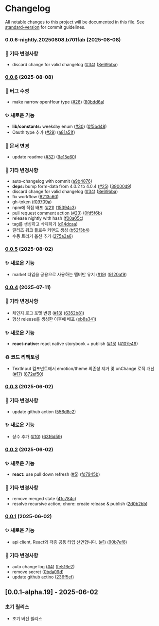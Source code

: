 # Changelog

All notable changes to this project will be documented in this file. See [standard-version](https://github.com/conventional-changelog/standard-version) for commit guidelines.

### 0.0.6-nightly.20250808.b701fab (2025-08-08)


### 🔨 기타 변경사항

* discard change for valid changelog ([#34](https://github.com/ummgoban/shared/issues/34)) ([8e69bba](https://github.com/ummgoban/shared/commit/8e69bba9bfdcdde20c1c2033f03005b56ab29bec))

### [0.0.6](https://github.com/ummgoban/shared/compare/v0.0.5...v0.0.6) (2025-08-08)


### 🐛 버그 수정

* make narrow openHour type ([#26](https://github.com/ummgoban/shared/issues/26)) ([80bdd6a](https://github.com/ummgoban/shared/commit/80bdd6a88b35118db8ebf0879b45d37a44f4148c))


### ✨ 새로운 기능

* **lib/constants:** weekday enum ([#30](https://github.com/ummgoban/shared/issues/30)) ([0f5bd48](https://github.com/ummgoban/shared/commit/0f5bd48a3d5262e3272a20fa3bdf618b80a2263f))
* Oauth type 추가 ([#29](https://github.com/ummgoban/shared/issues/29)) ([a81a51f](https://github.com/ummgoban/shared/commit/a81a51ff4f4bd6dfd2ff829fe9da7de2b63cf771))


### 📝 문서 변경

* update readme ([#32](https://github.com/ummgoban/shared/issues/32)) ([9e15e60](https://github.com/ummgoban/shared/commit/9e15e60faf4428acd75421cd129f7b9b6167a22a))


### 🔨 기타 변경사항

* auto-changelog with commit ([a9b4876](https://github.com/ummgoban/shared/commit/a9b4876521a4a211860a0a9bfb9c7bcfdf377a3b))
* **deps:** bump form-data from 4.0.2 to 4.0.4 ([#25](https://github.com/ummgoban/shared/issues/25)) ([39000d9](https://github.com/ummgoban/shared/commit/39000d9ca86295e1c550d944d73f8bee7ebc9d07))
* discard change for valid changelog ([#34](https://github.com/ummgoban/shared/issues/34)) ([8e69bba](https://github.com/ummgoban/shared/commit/8e69bba9bfdcdde20c1c2033f03005b56ab29bec))
* fix workflow ([8213c60](https://github.com/ummgoban/shared/commit/8213c6054ebfc557fe5df72a2801d116fcfc8e97))
* gh-token ([f09709a](https://github.com/ummgoban/shared/commit/f09709ade0e59979ebabd7c7fe0e144b9f5ad528))
* npm에 직접 배포 ([#21](https://github.com/ummgoban/shared/issues/21)) ([15394c3](https://github.com/ummgoban/shared/commit/15394c33af3795ba1519bb7795421c252665ea73))
* pull request comment action ([#23](https://github.com/ummgoban/shared/issues/23)) ([0fd5f6b](https://github.com/ummgoban/shared/commit/0fd5f6b0b2dab46c2cf95fa649a82cec1dc05e21))
* release nightly with hash ([f00a05c](https://github.com/ummgoban/shared/commit/f00a05c595fefb5307717462a937bfcef3da3b09))
* tag를 생성하고 삭제하기 ([d14dcaa](https://github.com/ummgoban/shared/commit/d14dcaa7490f64cd71fa45eb0fa515a7511ad32f))
* 릴리즈 워크 플로우 커멘드 생성 ([b52f3b4](https://github.com/ummgoban/shared/commit/b52f3b4b2873cbaf9791835dbe631ab61005c7b1))
* 수동 트리거 옵션 추가 ([275a3a6](https://github.com/ummgoban/shared/commit/275a3a60a68825502dcf6c909386f50c5a102795))

### [0.0.5](https://github.com/ummgoban/shared/compare/v0.0.4...v0.0.5) (2025-08-02)


### ✨ 새로운 기능

* market 타입을 공용으로 사용하는 멤버만 유지 ([#19](https://github.com/ummgoban/shared/issues/19)) ([9120af9](https://github.com/ummgoban/shared/commit/9120af956d474f7adf4cedf33566cffe0d97d57f))

### [0.0.4](https://github.com/ummgoban/shared/compare/v0.0.3...v0.0.4) (2025-07-11)


### 🔨 기타 변경사항

* 체인지 로그 포멧 변경 ([#13](https://github.com/ummgoban/shared/issues/13)) ([6352b81](https://github.com/ummgoban/shared/commit/6352b8139623f6c63c8218f29419b2d443984cf4))
* 항상 release를 생성한 이후에 배포 ([eb8a341](https://github.com/ummgoban/shared/commit/eb8a341f3e34e30f2755aff6236f3174bd9e1b3a))


### ✨ 새로운 기능

* **react-native:** react native storybook + publish ([#15](https://github.com/ummgoban/shared/issues/15)) ([4107e49](https://github.com/ummgoban/shared/commit/4107e496edbeee5937c6f9340ebc83b253e38a95))


### ♻️ 코드 리팩토링

* TextInput 컴포넌트에서 emotion/theme 의존성 제거 및 onChange 로직 개선 ([#17](https://github.com/ummgoban/shared/issues/17)) ([872ef50](https://github.com/ummgoban/shared/commit/872ef504f2304c0a790fdb302fe5cda0f61f7fbc))

### [0.0.3](https://github.com/ummgoban/shared/compare/v0.0.2...v0.0.3) (2025-06-02)


### 🔨 기타 변경사항

* update github action ([556d8c2](https://github.com/ummgoban/shared/commit/556d8c2569e4d223764bbcf871c039754c4465bb))


### ✨ 새로운 기능

* 상수 추가 ([#10](https://github.com/ummgoban/shared/issues/10)) ([63f6d59](https://github.com/ummgoban/shared/commit/63f6d5911c2c57cc11735daf2483adb4c8981c21))

### [0.0.2](https://github.com/ummgoban/shared/compare/v0.0.1...v0.0.2) (2025-06-02)


### ✨ 새로운 기능

* **react:** use pull down refresh ([#5](https://github.com/ummgoban/shared/issues/5)) ([fd7945b](https://github.com/ummgoban/shared/commit/fd7945b2329f53ef3528c11dd1cb6a549c0f3b11))


### 🔨 기타 변경사항

* remove merged state ([41c784c](https://github.com/ummgoban/shared/commit/41c784cfe06582b1aec24319a1826e6a76bb6efc))
* resolve recursive action; chore: create release & publish ([2d0b2bb](https://github.com/ummgoban/shared/commit/2d0b2bb0f04da61c8aedc2859d8d4d5202b58a56))

### [0.0.1](https://github.com/ummgoban/shared/compare/v0.0.1-alpha.9...v0.0.1) (2025-06-02)


### ✨ 새로운 기능

* api client, React와 각종 공통 타입 선언합니다. ([#1](https://github.com/ummgoban/shared/issues/1)) ([90b7ef8](https://github.com/ummgoban/shared/commit/90b7ef8e8d8cdc469ebc3420226996bf4f54843b))


### 🔨 기타 변경사항

* auto change log ([#4](https://github.com/ummgoban/shared/issues/4)) ([fe516e2](https://github.com/ummgoban/shared/commit/fe516e2d7f65fd4d0a9ca8398fe8857d864a3633))
* remove secret ([0bda09d](https://github.com/ummgoban/shared/commit/0bda09df7822f368d5904487f2f95d84eb6bba5f))
* update github actino ([236f5ef](https://github.com/ummgoban/shared/commit/236f5efe271c5d7d77016caae081105f3283f023))

## [0.0.1-alpha.19] - 2025-06-02

### 초기 릴리스
- 초기 버전 릴리스
